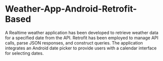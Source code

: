 # Weather-App-Android-Retrofit-Based
A Realtime weather application has been developed to retrieve weather data for a specified date from the API. Retrofit has been employed to manage API calls, parse JSON responses, and construct queries. The application integrates an Android date picker to provide users with a calendar interface for selecting dates. 
